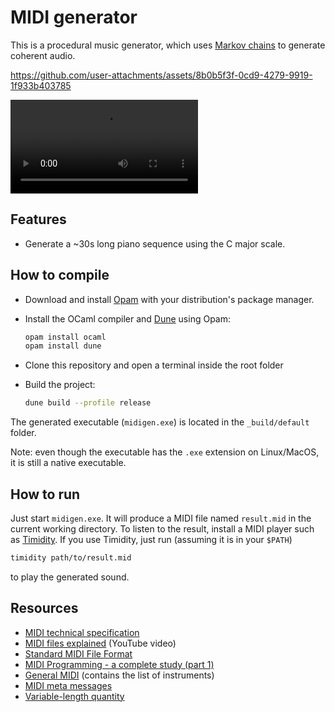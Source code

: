 # MIDI generator

This is a procedural music generator, which uses [Markov chains](https://en.wikipedia.org/wiki/Markov_chain) to generate coherent audio.


https://github.com/user-attachments/assets/8b0b5f3f-0cd9-4279-9919-1f933b403785


![Video](example/file.mp4)

## Features

- Generate a ~30s long piano sequence using the C major scale.

## How to compile

- Download and install [Opam](https://opam.ocaml.org/) with your distribution's package manager.
- Install the OCaml compiler and [Dune](https://dune.build/) using Opam:

    ```bash
    opam install ocaml
    opam install dune
    ```

- Clone this repository and open a terminal inside the root folder
- Build the project:

    ```bash
    dune build --profile release
    ```

The generated executable (`midigen.exe`) is located in the `_build/default` folder.

Note: even though the executable has the `.exe` extension on Linux/MacOS, it is still a native executable.

## How to run

Just start `midigen.exe`. It will produce a MIDI file named `result.mid` in the current working directory. To listen to the result, install a MIDI player such as [Timidity](https://sourceforge.net/projects/timidity/). If you use Timidity, just run (assuming it is in your `$PATH`)

```bash
timidity path/to/result.mid
```

to play the generated sound.

## Resources

- [MIDI technical specification](http://www.somascape.org/midi/tech/mfile.html)
- [MIDI files explained](https://www.youtube.com/watch?v=P27ml4M3V7A) (YouTube video)
- [Standard MIDI File Format](https://faydoc.tripod.com/formats/mid.htm)
- [MIDI Programming - a complete study (part 1)](http://www.petesqbsite.com/sections/express/issue18/midifilespart1.html)
- [General MIDI](https://en.wikipedia.org/wiki/General_MIDI) (contains the list of instruments)
- [MIDI meta messages](https://www.recordingblogs.com/wiki/midi-meta-messages)
- [Variable-length quantity](https://github.com/kstenerud/vlq/blob/master/vlq-specification.md)
